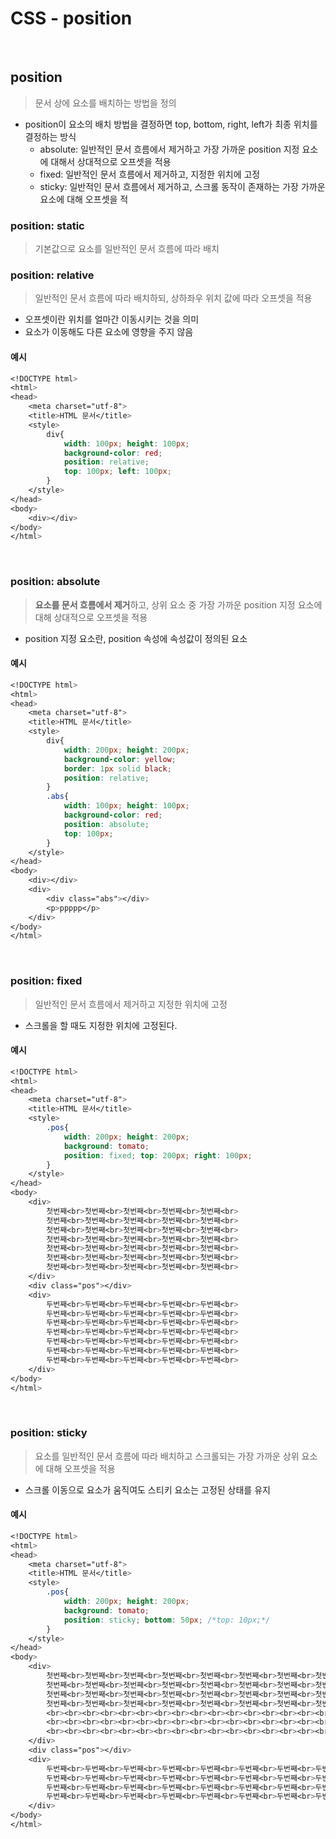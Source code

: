 # CSS - position
<br>

## position
> 문서 상에 요소를 배치하는 방법을 정의
- position이 요소의 배치 방법을 결정하면 top, bottom, right, left가 최종 위치를 결정하는 방식
	- absolute: 일반적인 문서 흐름에서 제거하고 가장 가까운 position 지정 요소에 대해서 상대적으로 오프셋을 적용
	- fixed: 일반적인 문서 흐름에서 제거하고, 지정한 위치에 고정
	- sticky: 일반적인 문서 흐름에서 제거하고, 스크롤 동작이 존재하는 가장 가까운 요소에 대해 오프셋을 적
### position: static
> 기본값으로 요소를 일반적인 문서 흐름에 따라 배치

### position: relative
> 일반적인 문서 흐름에 따라 배치하되, 상하좌우 위치 값에 따라 오프셋을 적용
- 오프셋이란 위치를 얼마간 이동시키는 것을 의미
- 요소가 이동해도 다른 요소에 영향을 주지 않음
#### 예시
```css
<!DOCTYPE html>
<html>
<head>
	<meta charset="utf-8">
	<title>HTML 문서</title>
	<style>
		div{
			width: 100px; height: 100px;
			background-color: red;
			position: relative;
			top: 100px; left: 100px;
		}
	</style>
</head>
<body>
	<div></div>
</body>
</html>
```
<br>

### position: absolute
> **요소를 문서 흐름에서 제거**하고, 상위 요소 중 가장 가까운 position 지정 요소에 대해 상대적으로 오프셋을 적용
- position 지정 요소란, position 속성에 속성값이 정의된 요소
#### 예시
```css
<!DOCTYPE html>
<html>
<head>
	<meta charset="utf-8">
	<title>HTML 문서</title>
	<style>
		div{
			width: 200px; height: 200px;
			background-color: yellow;
			border: 1px solid black;
			position: relative;
		}
		.abs{
			width: 100px; height: 100px;
			background-color: red;
			position: absolute;
			top: 100px;
		}
	</style>
</head>
<body>
	<div></div>
	<div>
		<div class="abs"></div>
		<p>ppppp</p>
	</div>
</body>
</html>
```
<br>

### position: fixed
> 일반적인 문서 흐름에서 제거하고 지정한 위치에 고정
- 스크롤을 할 때도 지정한 위치에 고정된다.
#### 예시
```css
<!DOCTYPE html>
<html>
<head>
	<meta charset="utf-8">
	<title>HTML 문서</title>
	<style>
		.pos{
			width: 200px; height: 200px;
			background: tomato;
			position: fixed; top: 200px; right: 100px;
		}
	</style>
</head>
<body>
	<div>
		첫번째<br>첫번째<br>첫번째<br>첫번째<br>첫번째<br>
		첫번째<br>첫번째<br>첫번째<br>첫번째<br>첫번째<br>
		첫번째<br>첫번째<br>첫번째<br>첫번째<br>첫번째<br>
		첫번째<br>첫번째<br>첫번째<br>첫번째<br>첫번째<br>
		첫번째<br>첫번째<br>첫번째<br>첫번째<br>첫번째<br>
		첫번째<br>첫번째<br>첫번째<br>첫번째<br>첫번째<br>
		첫번째<br>첫번째<br>첫번째<br>첫번째<br>첫번째<br>
	</div>
	<div class="pos"></div>
	<div>
		두번째<br>두번째<br>두번째<br>두번째<br>두번째<br>
		두번째<br>두번째<br>두번째<br>두번째<br>두번째<br>
		두번째<br>두번째<br>두번째<br>두번째<br>두번째<br>
		두번째<br>두번째<br>두번째<br>두번째<br>두번째<br>
		두번째<br>두번째<br>두번째<br>두번째<br>두번째<br>
		두번째<br>두번째<br>두번째<br>두번째<br>두번째<br>
		두번째<br>두번째<br>두번째<br>두번째<br>두번째<br>
	</div>
</body>
</html>
```
<br>

### position: sticky
> 요소를 일반적인 문서 흐름에 따라 배치하고 스크롤되는 가장 가까운 상위 요소에 대해 오프셋을 적용
- 스크롤 이동으로 요소가 움직여도 스티키 요소는 고정된 상태를 유지
#### 예시
```css
<!DOCTYPE html>
<html>
<head>
	<meta charset="utf-8">
	<title>HTML 문서</title>
	<style>
		.pos{
			width: 200px; height: 200px;
			background: tomato;
			position: sticky; bottom: 50px; /*top: 10px;*/
		}
	</style>
</head>
<body>
	<div>
		첫번째<br>첫번째<br>첫번째<br>첫번째<br>첫번째<br>첫번째<br>첫번째<br>첫번째<br>첫번째<br>첫번째<br>
		첫번째<br>첫번째<br>첫번째<br>첫번째<br>첫번째<br>첫번째<br>첫번째<br>첫번째<br>첫번째<br>첫번째<br>
		첫번째<br>첫번째<br>첫번째<br>첫번째<br>첫번째<br>첫번째<br>첫번째<br>첫번째<br>첫번째<br>첫번째<br>
		첫번째<br>첫번째<br>첫번째<br>첫번째<br>첫번째<br>첫번째<br>첫번째<br>첫번째<br>첫번째<br>첫번째<br>
		<br><br><br><br><br><br><br><br><br><br><br><br><br><br><br><br><br><br><br><br><br>
		<br><br><br><br><br><br><br><br><br><br><br><br><br><br><br><br><br><br><br><br><br>
		<br><br><br><br><br><br><br><br><br><br><br><br><br><br><br><br><br><br><br><br>ㅇ<br>
	</div>
	<div class="pos"></div>
	<div>
		두번째<br>두번째<br>두번째<br>두번째<br>두번째<br>두번째<br>두번째<br>두번째<br>두번째<br>두번째<br>
		두번째<br>두번째<br>두번째<br>두번째<br>두번째<br>두번째<br>두번째<br>두번째<br>두번째<br>두번째<br>
		두번째<br>두번째<br>두번째<br>두번째<br>두번째<br>두번째<br>두번째<br>두번째<br>두번째<br>두번째<br>
		두번째<br>두번째<br>두번째<br>두번째<br>두번째<br>두번째<br>두번째<br>두번째<br>두번째<br>두번째<br>
	</div>
</body>
</html>
```
<br>